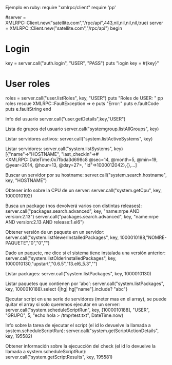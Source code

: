 Ejemplo en ruby:
require "xmlrpc/client"
require 'pp'

#server = XMLRPC::Client.new("satellite.com","/rpc/api",443,nil,nil,nil,nil,true)
server = XMLRPC::Client.new("satellite.com","/rpc/api")
begin
  # Login
  key = server.call("auth.login", "USER", "PASS")
  puts "login key = #{key}"

  # User roles
  roles = server.call("user.listRoles", key, "USER")
  puts "Roles de USER: "
  pp roles
rescue XMLRPC::FaultException => e
  puts "Error:"
  puts e.faultCode
  puts e.faultString
end


Info del usuario
server.call("user.getDetails",key,"USER")

Lista de grupos del usuario
server.call("systemgroup.listAllGroups", key)

Listar servidores activos:
server.call("system.listActiveSystems", key)

Listar servidores:
server.call("system.listSystems", key)
[{"name"=>"HOSTNAME", "last_checkin"=>#<XMLRPC::DateTime:0x7fbda3d698c8 @sec=14, @month=5, @min=19, @year=2014, @hour=13, @day=27>, "id"=>1000012042},{},...]

Buscar un servidor por su hostname:
server.call("system.search.hostname", key, "HOSTNAME")

Obtener info sobre la CPU de un server:
server.call("system.getCpu", key, 1000010192)

Busca un package (nos devolverá varios con distintas releases):
server.call("packages.search.advanced", key, "name:nrpe AND version:2.13")
server.call("packages.search.advanced", key, "name:nrpe AND version:2.13 AND release:1.el6")

Obtener versión de un paquete en un servidor:
server.call("system.listNewerInstalledPackages", key, 1000010188,"NOMRE-PAQUETE","0","0","")

Dado un paquete, me dice si el sistema tiene instalada una versión anterior:
server.call("system.listOlderInstalledPackages", key, 1000010130,"upstart","0.6.5","13.el6_5.3","")

Listar packages:
server.call("system.listPackages", key, 1000010130)

Listar paquetes que contienen por 'abc':
server.call("system.listPackages", key, 1000010188).select {|hg| hg["name"].include? "abc"}

Ejecutar script en una serie de servidores (meter mas en el array), se puede quitar el array si solo queremos ejecutar en un server:
server.call("system.scheduleScriptRun", key, [1000010188], "USER", "GRUPO", 5, "echo hola > /tmp/test.txt", DateTime.now)

Info sobre la tarea de ejecutar el script (el id lo devuelve la llamada a system.scheduleScriptRun):
server.call("system.getScriptActionDetails", key, 195582)

Obtener información sobre la ejecucción del check (el id lo devuelve la llamada a system.scheduleScriptRun):
server.call("system.getScriptResults", key, 195581)
